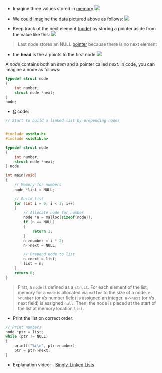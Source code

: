 - Imagine three values stored in [memory](lecture-4-memory.md)
![](3-values-memory.png)



- We could imagine the data pictured above as follows:
![](linkes-list-basic.png)


- Keep track of the next element ([node](structs.md)) by storing a pointer aside from the value like this:
![](linkes-list-advanced.png)
>Last node stores an NULL [pointer](computer-science/docs/c/pointers.md ) because there is no next element


- the **head** is the a points to the first node
![](linked-list-head.png)


A _node_ contains both an _item_ and a pointer called _next_. In code, you can imagine a node as follows:

```c
typedef struct node
{
    int number;
    struct node *next;
}
node;
```




- [C](contents-c.md) code:

```c
// Start to build a linked list by prepending nodes


#include <stdio.h>
#include <stdlib.h>

typedef struct node
{
    int number;
    struct node *next;
} node;

int main(void)
{
    // Memory for numbers
    node *list = NULL;

    // Build list
    for (int i = 0; i < 3; i++)
    {
        // Allocate node for number
        node *n = malloc(sizeof(node));
        if (n == NULL)
        {
            return 1;
        }
        n->number = i * 2;
        n->next = NULL;

        // Prepend node to list
        n->next = list;
        list = n;
    }
    return 0;
}
```

>First, a `node` is defined as a `struct`. For each element of the list, memory for a `node` is allocated via `malloc` to the size of a node. `n->number` (or `n`’s number field) is assigned an integer. `n->next` (or `n`’s next field) is assigned `null`. Then, the node is placed at the start of the list at memory location `list`.

- Print the list on correct order:
```c
// Print numbers
node *ptr = list;
while (ptr != NULL)
{
    printf("%i\n", ptr->number);
    ptr = ptr->next;
}

```
- Explanation video: - [Singly-Linked Lists](https://cs50.harvard.edu/x/2025/shorts/singly_linked_lists/)